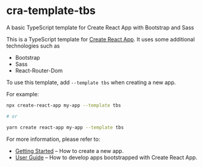 # cra-template-tbs

A basic TypeScript template for Create React App with Bootstrap and Sass

This is a TypeScript template for [Create React App](https://github.com/facebook/create-react-app). It uses some additional technologies such as
- Bootstrap
- Sass
- React-Router-Dom

To use this template, add `--template tbs` when creating a new app.

For example:

```sh
npx create-react-app my-app --template tbs

# or

yarn create react-app my-app --template tbs
```

For more information, please refer to:

- [Getting Started](https://create-react-app.dev/docs/getting-started) – How to create a new app.
- [User Guide](https://create-react-app.dev) – How to develop apps bootstrapped with Create React App.
